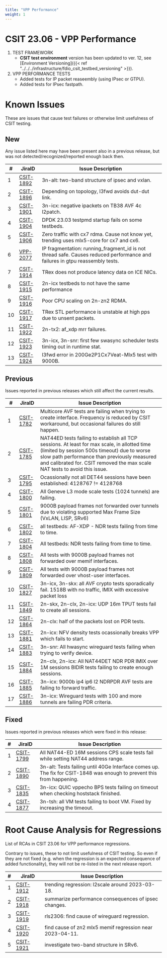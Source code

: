 ```yaml
---
title: "VPP Performance"
weight: 1
---
```


# CSIT 23.06 - VPP Performance

1. TEST FRAMEWORK
   - **CSIT test environment** version has been updated to ver. 12, see
     [Environment Versioning]({{< ref "../../../infrastructure/fdio_csit_testbed_versioning" >}}).
2. VPP PERFORMANCE TESTS
   - Added tests for IP packet reaseembly (using IPsec or GTPU).
   - Added tests for IPsec fastpath.

# Known Issues

These are issues that cause test failures
or otherwise limit usefulness of CSIT testing.

## New

Any issue listed here may have been present also in a previous release,
but was not detected/recognized/reported enough back then.

**#** | **JiraID**                                       | **Issue Description**
------|--------------------------------------------------|----------------------------------------------------------------------------------------------------------------------------
 1    | [CSIT-1892](https://jira.fd.io/browse/CSIT-1892) | 3n-alt: two-band structure of ipsec and vxlan.
 2    | [CSIT-1896](https://jira.fd.io/browse/CSIT-1896) | Depending on topology, l3fwd avoids dut-dut link.
 3    | [CSIT-1901](https://jira.fd.io/browse/CSIT-1901) | 3n-icx: negative ipackets on TB38 AVF 4c l2patch.
 4    | [CSIT-1904](https://jira.fd.io/browse/CSIT-1904) | DPDK 23.03 testpmd startup fails on some testbeds.
 5    | [CSIT-1906](https://jira.fd.io/browse/CSIT-1906) | Zero traffic with cx7 rdma. Cause not know yet, trending uses mlx5-core for cx7 and cx6.
 6    | [VPP-2077](https://jira.fd.io/browse/VPP-2077)   | IP fragmentation: running_fragment_id is not thread safe. Causes reduced performance and failures in gtpu reassembly tests.
 7    | [CSIT-1914](https://jira.fd.io/browse/CSIT-1914) | TRex does not produce latency data on ICE NICs.
 8    | [CSIT-1915](https://jira.fd.io/browse/CSIT-1915) | 2n-icx testbeds to not have the same performance
 9    | [CSIT-1916](https://jira.fd.io/browse/CSIT-1916) | Poor CPU scaling on 2n-zn2 RDMA.
 10   | [CSIT-1917](https://jira.fd.io/browse/CSIT-1917) | TRex STL performance is unstable at high pps due to unsent packets.
 11   | [CSIT-1922](https://jira.fd.io/browse/CSIT-1922) | 2n-tx2: af_xdp mrr failures.
 12   | [CSIT-1923](https://jira.fd.io/browse/CSIT-1923) | 3n-icx, 3n-snr: first few swasync scheduler tests timing out in runtime stat.
 13   | [CSIT-1924](https://jira.fd.io/browse/CSIT-1924) | l3fwd error in 200Ge2P1Cx7Veat-Mlx5 test with 9000B.

## Previous

Issues reported in previous releases which still affect the current results.

**#** | **JiraID**                                       | **Issue Description**
------|--------------------------------------------------|--------------------------------------------------------------------------------------------------------------------------------------------------------------------------------------------------------------------------------------------------------------------------
 1    | [CSIT-1782](https://jira.fd.io/browse/CSIT-1782) | Multicore AVF tests are failing when trying to create interface. Frequency is reduced by CSIT workaround, but occasional failures do still happen.
 2    | [CSIT-1785](https://jira.fd.io/browse/CSIT-1785) | NAT44ED tests failing to establish all TCP sessions. At least for max scale, in allotted time (limited by session 500s timeout) due to worse slow path performance than previously measured and calibrated for. CSIT removed the max scale NAT tests to avoid this issue.
 3    | [CSIT-1795](https://jira.fd.io/browse/CSIT-1795) | Ocassionally not all DET44 sessions have been established: 4128767 != 4128768
 4    | [CSIT-1800](https://jira.fd.io/browse/CSIT-1800) | All Geneve L3 mode scale tests (1024 tunnels) are failing.
 5    | [CSIT-1801](https://jira.fd.io/browse/CSIT-1801) | 9000B payload frames not forwarded over tunnels due to violating supported Max Frame Size (VxLAN, LISP, SRv6)
 6    | [CSIT-1802](https://jira.fd.io/browse/CSIT-1802) | all testbeds: AF-XDP - NDR tests failing from time to time.
 7    | [CSIT-1804](https://jira.fd.io/browse/CSIT-1804) | All testbeds: NDR tests failing from time to time.
 8    | [CSIT-1808](https://jira.fd.io/browse/CSIT-1808) | All tests with 9000B payload frames not forwarded over memif interfaces.
 9    | [CSIT-1809](https://jira.fd.io/browse/CSIT-1809) | All tests with 9000B payload frames not forwarded over vhost-user interfaces.
 10   | [CSIT-1827](https://jira.fd.io/browse/CSIT-1827) | 3n-icx, 3n-skx: all AVF crypto tests sporadically fail. 1518B with no traffic, IMIX with excessive packet loss
 11   | [CSIT-1849](https://jira.fd.io/browse/CSIT-1849) | 2n-skx, 2n-clx, 2n-icx: UDP 16m TPUT tests fail to create all sessions.
 12   | [CSIT-1864](https://jira.fd.io/browse/CSIT-1864) | 2n-clx: half of the packets lost on PDR tests.
 13   | [CSIT-1881](https://jira.fd.io/browse/CSIT-1881) | 2n-icx: NFV density tests ocassionally breaks VPP which fails to start.
 14   | [CSIT-1883](https://jira.fd.io/browse/CSIT-1883) | 3n-snr: All hwasync wireguard tests failing when trying to verify device.
 15   | [CSIT-1884](https://jira.fd.io/browse/CSIT-1884) | 2n-clx, 2n-icx: All NAT44DET NDR PDR IMIX over 1M sessions BIDIR tests failing to create enough sessions.
 16   | [CSIT-1885](https://jira.fd.io/browse/CSIT-1885) | 3n-icx: 9000b ip4 ip6 l2 NDRPDR AVF tests are failing to forward traffic.
 17   | [CSIT-1886](https://jira.fd.io/browse/CSIT-1886) | 3n-icx: Wireguard tests with 100 and more tunnels are failing PDR criteria.

## Fixed

Issues reported in previous releases which were fixed in this release:

**#** | **JiraID**                                       | **Issue Description**
------|--------------------------------------------------|----------------------------------------------------------------------------------------------------------------------
 1    | [CSIT-1799](https://jira.fd.io/browse/CSIT-1799) | All NAT44-ED 16M sessions CPS scale tests fail while setting NAT44 address range.
 2    | [CSIT-1890](https://jira.fd.io/browse/CSIT-1890) | 3n-alt: Tests failing until 40Ge Interface comes up. The fix for CSIT-1848 was enough to prevent this from happening.
 3    | [CSIT-1835](https://jira.fd.io/browse/CSIT-1835) | 3n-icx: QUIC vppecho BPS tests failing on timeout when checking hoststack finished.
 4    | [CSIT-1877](https://jira.fd.io/browse/CSIT-1877) | 3n-tsh: all VM tests failing to boot VM. Fixed by increasing the timeout.

# Root Cause Analysis for Regressions

List of RCAs in CSIT 23.06 for VPP performance regressions.

Contrary to issues, these to not limit usefulness of CSIT testing.
So even if they are not fixed (e.g. when the regression
is an expected consequence of added functionality),
they will not be re-listed in the next release report.

**#** | **JiraID**                                       | **Issue Description**
------|--------------------------------------------------|---------------------------------------------------------
 1    | [CSIT-1912](https://jira.fd.io/browse/CSIT-1912) | trending regression: l2scale around 2023-03-18.
 2    | [CSIT-1918](https://jira.fd.io/browse/CSIT-1918) | summarize performance consequences of ipsec changes.
 3    | [CSIT-1919](https://jira.fd.io/browse/CSIT-1919) | rls2306: find cause of wireguard regression.
 4    | [CSIT-1920](https://jira.fd.io/browse/CSIT-1920) | find cause of zn2 mlx5 memif regression near 2023-04-11.
 5    | [CSIT-1921](https://jira.fd.io/browse/CSIT-1921) | investigate two-band structure in SRv6.
